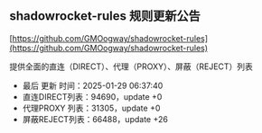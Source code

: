 ## shadowrocket-rules 规则更新公告

[https://github.com/GMOogway/shadowrocket-rules](https://github.com/GMOogway/shadowrocket-rules)

提供全面的直连（DIRECT）、代理（PROXY）、屏蔽（REJECT）列表
- 最后 更新 时间：2025-01-29 06:37:40
- 直连DIRECT列表：94690，update +0
- 代理PROXY 列表：31305，update +0
- 屏蔽REJECT列表：66488，update +26